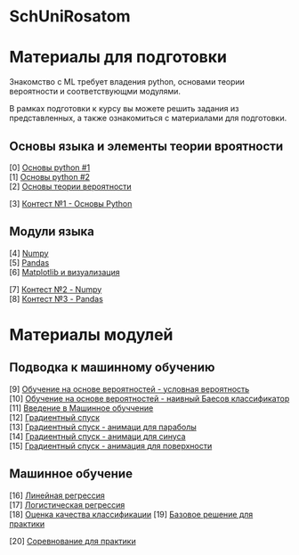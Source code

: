 # SchUniRosatom

# Материалы для подготовки

Знакомство с ML требует владения python, основами теории вероятности и соответствующми модулями. 

В рамках подготовки к курсу вы можете решить задания из представленных, а также ознакомиться с материалами для подготовки.

## Основы языка и элементы теории вроятности

[0] [Основы python #1](https://github.com/ShadarRim/SchUniRosatom1/blob/main/00_%D0%9E%D1%81%D0%BD%D0%BE%D0%B2%D1%8B_Python_1.ipynb) \
[1] [Основы python #2](https://github.com/ShadarRim/SchUniRosatom1/blob/main/01_%D0%9E%D1%81%D0%BD%D0%BE%D0%B2%D1%8B_Python_2.ipynb) \
[2] [Основы теории вероятности](https://github.com/ShadarRim/SchUniRosatom1/blob/main/02_%D0%97%D0%BD%D0%B0%D0%BA%D0%BE%D0%BC%D1%81%D1%82%D0%B2%D0%BE%20%D1%81%20%D1%8D%D0%BB%D0%B5%D0%BC%D0%B5%D0%BD%D1%82%D0%B0%D0%BC%D0%B8%20%D0%A2%D0%92%D0%B8%D0%9C%D0%A1.ipynb)

[3] [Контест №1 - Основы Python](https://contest.yandex.ru/contest/55745/enter/)

## Модули языка

[4] [Numpy](https://github.com/ShadarRim/SchUniRosatom1/blob/main/03_Numpy.ipynb) \
[5] [Pandas](https://github.com/ShadarRim/SchUniRosatom1/blob/main/04_Pandas.ipynb) \
[6] [Matplotlib и визуализация](https://github.com/ShadarRim/SchUniRosatom1/blob/main/05_Matplotlib.ipynb) 

[7]	[Контест №2 - Numpy](https://contest.yandex.ru/contest/55700/enter) \
[8]	[Контест №3 - Pandas](https://contest.yandex.ru/contest/55701/enter) 

# Материалы модулей

## Подводка к машинному обучению

[9] [Обучение на основе вероятностей - условная вероятность](https://github.com/ShadarRim/SchUniRosatom1/blob/main/07_%D0%A3%D1%81%D0%BB%D0%BE%D0%B2%D0%BD%D0%B0%D1%8F%20%D0%B2%D0%B5%D1%80%D0%BE%D1%8F%D1%82%D0%BD%D0%BE%D1%81%D1%82%D1%8C.ipynb) \
[10] [Обучение на основе вероятностей - наивный Баесов классификатор](https://github.com/ShadarRim/SchUniRosatom1/blob/main/08_%D0%9D%D0%B0%D0%B8%D0%B2%D0%BD%D1%8B%D0%B9_%D0%B1%D0%B0%D0%B5%D1%81.ipynb) \
[11] [Введение в Машинное обуччение](https://github.com/ShadarRim/SchUniRosatom1/blob/main/09_%D0%92%D0%B2%D0%B5%D0%B4%D0%B5%D0%BD%D0%B8%D0%B5%20%D0%B2%20ML.pptx) \
[12] [Градиентный спуск](https://github.com/ShadarRim/SchUniRosatom1/blob/main/10_%D0%93%D1%80%D0%B0%D0%B4%D0%B8%D0%B5%D0%BD%D1%82%D0%BD%D1%8B%D0%B9%20%D1%81%D0%BF%D1%83%D1%81%D0%BA.ipynb) \
[13] [Градиентный спуск - анимаци для параболы](https://github.com/ShadarRim/SchUniRosatom1/blob/main/10_1_%D0%9F%D0%B0%D1%80%D0%B0%D0%B1%D0%BE%D0%BB%D0%B0.gif) \
[14] [Градиентный спуск - анимаци для синуса](https://github.com/ShadarRim/SchUniRosatom1/blob/main/10_2_%D0%A1%D0%B8%D0%BD%D1%83%D1%81.gif) \
[15] [Градиентный спуск - анимация для поверхности](https://github.com/ShadarRim/SchUniRosatom1/blob/main/10_3%20%D0%9F%D0%BE%D0%B2%D0%B5%D1%80%D1%85%D0%BD%D0%BE%D1%81%D1%82%D1%8C.gif)

## Машинное обучение

[16] [Линейная регрессия](https://github.com/ShadarRim/SchUniRosatom1/blob/main/11_%D0%9B%D0%B8%D0%BD%D0%B5%D0%B9%D0%BD%D1%8B%D0%B5_%D0%BC%D0%B5%D1%82%D0%BE%D0%B4%D1%8B_%D1%80%D0%B5%D0%B3%D1%80%D0%B5%D1%81%D1%81%D0%B8%D0%B8_%D0%9B%D0%B8%D0%BD%D0%B5%D0%B9%D0%BD%D0%B0%D1%8F_%D1%80%D0%B5%D0%B3%D1%80%D0%B5%D1%81%D1%81%D0%B8%D1%8F.ipynb) \
[17] [Логистическая регрессия](https://github.com/ShadarRim/SchUniRosatom1/blob/main/12_%D0%9B%D0%BE%D0%B3%D0%B8%D1%81%D1%82%D0%B8%D1%87%D0%B5%D1%81%D0%BA%D0%B0%D1%8F_%D1%80%D0%B5%D0%B3%D1%80%D0%B5%D1%81%D1%81%D0%B8%D1%8F.ipynb) \
[18] [Оценка качества классификации](https://github.com/ShadarRim/SchUniRosatom1/blob/main/13_%D0%9E%D1%86%D0%B5%D0%BD%D0%BA%D0%B0_%D0%BA%D0%B0%D1%87%D0%B5%D1%81%D1%82%D0%B2%D0%B0_%D0%BA%D0%BB%D0%B0%D1%81%D1%81%D0%B8%D1%84%D0%B8%D0%BA%D0%B0%D1%86%D0%B8%D0%B8.ipynb)
[19] [Базовое решение для практики](https://github.com/ShadarRim/SchUniRosatom1/blob/main/14_%D0%97%D0%B0%D0%B4%D0%B0%D1%87%D0%B0%20%D0%B4%D0%BB%D1%8F%20%D0%BF%D1%80%D0%B0%D0%BA%D1%82%D0%B8%D0%BA%D0%BE%D0%B5%20%D1%80%D0%B5%D1%88%D0%B5%D0%BD%D0%B8%D0%B5%20-%20%D0%B1%D0%B0%D0%B7%D0%BE%D0%B2%D0%BE%D0%B5%20%D1%80%D0%B5%D1%88%D0%B5%D0%BD%D0%B8%D0%B5.ipynb)

[20] [Соревнование для практики](https://www.kaggle.com/competitions/oilgas-field-prediction/overview)